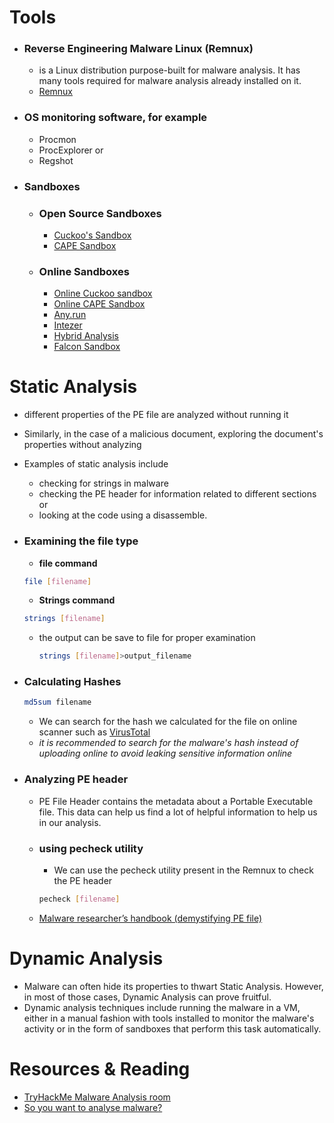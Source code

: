 # Tools

- ### Reverse Engineering Malware Linux (Remnux)
    - is a Linux distribution purpose-built for malware analysis. It has many tools required for malware analysis already installed on it.
    - [Remnux](https://docs.remnux.org/)

- ### OS monitoring software, for example
    - Procmon
    - ProcExplorer or 
    - Regshot


- ### Sandboxes
    - ### Open Source Sandboxes
        - [Cuckoo's Sandbox](https://cuckoosandbox.org/)
        - [CAPE Sandbox](https://github.com/kevoreilly/CAPEv2)

    - ### Online Sandboxes
        - [Online Cuckoo sandbox](https://cuckoo.cert.ee/)
        - [Online CAPE Sandbox](https://www.capesandbox.com/)
        - [Any.run](https://any.run/)
        - [Intezer](https://analyze.intezer.com/)
        - [Hybrid Analysis](https://hybrid-analysis.com/)
        - [Falcon Sandbox](https://www.crowdstrike.com/products/threat-intelligence/falcon-sandbox-malware-analysis/)
    
# Static Analysis
- different properties of the PE file are analyzed without running it
- Similarly, in the case of a malicious document, exploring the document's properties without analyzing
- Examples of static analysis include 
    - checking for strings in malware
    - checking the PE header for information related to different sections or
    - looking at the code using a disassemble.
- ### Examining the file type
    - **file command**
    ```bash
    file [filename]
    ```
    - **Strings command**
    ```bash
    strings [filename]
    ```

    - the output can be save to file for proper examination
    
        ```bash
        strings [filename]>output_filename
        
        ```
- ### Calculating Hashes

    ```bash
    md5sum filename
    
    ```

    - We can search for the hash we calculated for the file on online scanner such as [VirusTotal](https://www.virustotal.com/gui/home/upload)
    - *it is recommended to search for the malware's hash instead of uploading online to avoid leaking sensitive information online*

- ### Analyzing PE header
    - PE File Header contains the metadata about a Portable Executable file. This data can help us find a lot of helpful information to help us in our analysis.
    - ### using pecheck utility
        - We can use the pecheck utility present in the Remnux to check the PE header
        ```bash
        pecheck [filename]
        
        ```
    - [Malware researcher’s handbook (demystifying PE file)](https://resources.infosecinstitute.com/topic/2-malware-researchers-handbook-demystifying-pe-file/)

# Dynamic Analysis
- Malware can often hide its properties to thwart Static Analysis. However, in most of those cases, Dynamic Analysis can prove fruitful.
- Dynamic analysis techniques include running the malware in a VM, either in a manual fashion with tools installed to monitor the malware's activity or in the form of sandboxes that perform this task automatically. 


# Resources & Reading
   - [TryHackMe Malware Analysis room](https://tryhackme.com/room/intromalwareanalysis)
   - [So you want to analyse malware?](https://blog.cmnatic.co.uk/posts/so-you-want-to-analyse-malware/)
